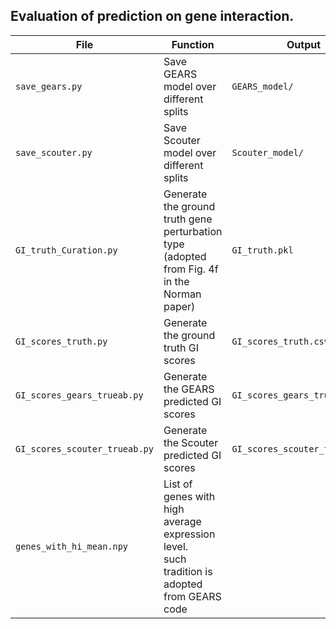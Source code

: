 ## Evaluation of prediction on gene interaction.

| File                        | Function                                                                 | Output                          |
|-----------------------------|--------------------------------------------------------------------------|---------------------------------|
| `save_gears.py`             | Save GEARS model over different splits                                   | `GEARS_model/`                  |
| `save_scouter.py`           | Save Scouter model over different splits                                 | `Scouter_model/`                |
| `GI_truth_Curation.py`      | Generate the ground truth gene perturbation type <br>(adopted from Fig. 4f in the Norman paper) | `GI_truth.pkl`                  |
| `GI_scores_truth.py`        | Generate the ground truth GI scores                                      | `GI_scores_truth.csv`           |
| `GI_scores_gears_trueab.py` | Generate the GEARS predicted GI scores                                   | `GI_scores_gears_trueab.csv`    |
| `GI_scores_scouter_trueab.py` | Generate the Scouter predicted GI scores                               | `GI_scores_scouter_trueab.csv`  |
| `genes_with_hi_mean.npy`    | List of genes with high average expression level. <br> such tradition is adopted from GEARS code       |         						   |

